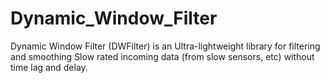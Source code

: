 # Dynamic_Window_Filter
Dynamic Window Filter (DWFilter) is an Ultra-lightweight library for filtering and smoothing Slow rated incoming data (from slow sensors, etc) without time lag and delay.
